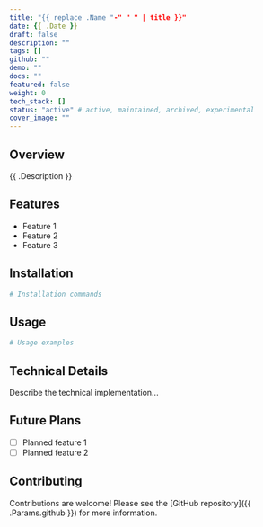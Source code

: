 ```yaml
---
title: "{{ replace .Name "-" " " | title }}"
date: {{ .Date }}
draft: false
description: ""
tags: []
github: ""
demo: ""
docs: ""
featured: false
weight: 0
tech_stack: []
status: "active" # active, maintained, archived, experimental
cover_image: ""
---
```


## Overview

{{ .Description }}

## Features

- Feature 1
- Feature 2
- Feature 3

## Installation

```bash
# Installation commands
```

## Usage

```bash
# Usage examples
```

## Technical Details

Describe the technical implementation...

## Future Plans

- [ ] Planned feature 1
- [ ] Planned feature 2

## Contributing

Contributions are welcome! Please see the [GitHub repository]({{ .Params.github }}) for more information.
